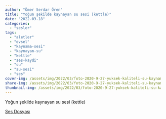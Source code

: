 ```yaml
---
author: "Ömer Serdar Ören"
title: "Yoğun şekilde kaynayan su sesi (kettle)"
date: "2022-03-18"
categories: 
  - "sesler"
tags: 
  - "aletler"
  - "evsel"
  - "kaynama-sesi"
  - "kaynayan-su"
  - "kettle"
  - "ses-kaydi"
  - "su"
  - "su-sesi"
  - "ses"
cover-img: /assets/img/2022/03/foto-2020-9-27-yuksek-kaliteli-su-kaynama-sesi-1.png
share-img: /assets/img/2022/03/foto-2020-9-27-yuksek-kaliteli-su-kaynama-sesi-1.png
thumbnail-img: /assets/img/2022/03/foto-2020-9-27-yuksek-kaliteli-su-kaynama-sesi-1.png
---
```


Yoğun şekilde kaynayan su sesi (kettle)

[Ses Dosyası](/assets/sound/2022/03/kettle-yogun-sekilde-kaynayan-su-sesi.mp3)
